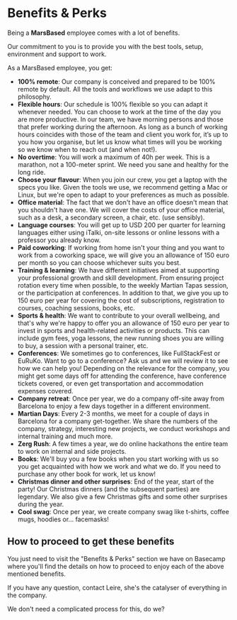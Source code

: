 # Benefits & Perks

Being a __MarsBased__ employee comes with a lot of benefits.

Our commitment to you is to provide you with the best tools, setup, environment and support to work.

As a MarsBased employee, you get:

* __100% remote__: Our company is conceived and prepared to be 100% remote by default. All the tools and workflows we use adapt to this philosophy.
* __Flexible hours__: Our schedule is 100% flexible so you can adapt it whenever needed. You can choose to work at the time of the day you are more productive. In our team, we have morning persons and those that prefer working during the afternoon. As long as a bunch of working hours coincides with those of the team and client you work for, it’s up to you how you organise, but let us know what times will you be working so we know when to reach out (and when not!).
* __No overtime__: You will work a maximum of 40h per week. This is a marathon, not a 100-meter sprint. We need you sane and healthy for the long ride.
* __Choose your flavour__: When you join our crew, you get a laptop with the specs you like. Given the tools we use, we recommend getting a Mac or Linux, but we're open to adapt to your preferences as much as possible.
* __Office material__: The fact that we don't have an office doesn't mean that you shouldn't have one. We will cover the costs of your office material, such as a desk, a secondary screen, a chair, etc. (use sensibly).
* __Language courses__: You will get up to USD 200 per quarter for learning languages either using iTalki, on-site lessons or online lessons with a professor you already know.
* __Paid coworking__: If working from home isn't your thing and you want to work from a coworking space, we will give you an allowance of 150 euro per month so you can choose whichever suits you best.
* __Training & learning__: We have different initiatives aimed at supporting your professional growth and skill development. From ensuring project rotation every time when possible, to the weekly Martian Tapas session, or the participation at conferences. In addition to that, we give you up to 150 euro per year for covering the cost of subscriptions, registration to courses, coaching sessions, books, etc.
* __Sports & health__: We want to contribute to your overall wellbeing, and that's why we're happy to offer you an allowance of 150 euro per year to invest in sports and health-related activities or products. This can include gym fees, yoga lessons, the new running shoes you are willing to buy, a session with a personal trainer, etc.
* __Conferences__: We sometimes go to conferences, like FullStackFest or EuRuKo. Want to go to a conference? Ask us and we will review it to see how we can help you! Depending on the relevance for the company, you might get some days off for attending the conference, have conference tickets covered, or even get transportation and accommodation expenses covered. 
* __Company retreat__: Once per year, we do a company off-site away from Barcelona to enjoy a few days together in a different environment.
* __Martian Days__: Every 2-3 months, we meet for a couple of days in Barcelona for a company get-together. We share the numbers of the company, strategy, interesting new projects, we conduct workshops and internal training and much more.
* __Zerg Rush__: A few times a year, we do online hackathons the entire team to work on internal and side projects.
* __Books__: We'll buy you a few books when you start working with us so you get acquainted with how we work and what we do. If you need to purchase any other book for work, let us know!
* __Christmas dinner and other surprises__: End of the year, start of the party! Our Christmas dinners (and the subsequent parties) are legendary. We also give a few Christmas gifts and some other surprises during the year.
* __Cool swag__: Once per year, we create company swag like t-shirts, coffee mugs, hoodies or... facemasks!


## How to proceed to get these benefits

You just need to visit the "Benefits & Perks" section we have on Basecamp where you'll find the details on how to proceed to enjoy each of the above mentioned benefits.

If you have any question, contact Leire, she's the catalyser of everything in the company.

We don't need a complicated process for this, do we?

